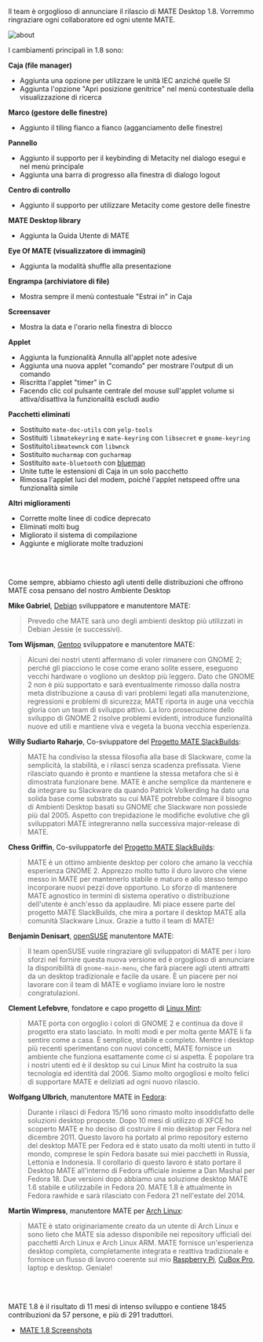 <!--
.. link:
.. description:
.. tags: Releases
.. date: 2014-03-04 21:39:36
.. title: Rilasciato MATE 1.8
.. slug: 2014-03-04-mate-1-8-released
.. author: Stefano Karapetsas
-->

Il team è orgoglioso di annunciare il rilascio di MATE Desktop 1.8. Vorremmo 
ringraziare ogni collaboratore ed ogni utente MATE.

![about](/assets/img/blog/about-mate-1.8.png)

I cambiamenti principali in 1.8 sono:

**Caja (file manager)**

  * Aggiunta una opzione per utilizzare le unità IEC anziché quelle SI
  * Aggiunta l'opzione "Apri posizione genitrice" nel menù contestuale della visualizzazione di ricerca

**Marco (gestore delle finestre)**

  * Aggiunto il tiling fianco a fianco (agganciamento delle finestre)

**Pannello**

  * Aggiunto il supporto per il keybinding di Metacity nel dialogo esegui e nel menù principale
  * Aggiunta una barra di progresso alla finestra di dialogo logout

**Centro di controllo**

  * Aggiunto il supporto per utilizzare Metacity come gestore delle finestre

**MATE Desktop library**

  * Aggiunta la Guida Utente di MATE

**Eye Of MATE (visualizzatore di immagini)**

  * Aggiunta la modalità shuffle alla presentazione

**Engrampa (archiviatore di file)**

  * Mostra sempre il menù contestuale "Estrai in" in Caja

**Screensaver**

  * Mostra la data e l'orario nella finestra di blocco

**Applet**

  * Aggiunta la funzionalità Annulla all'applet note adesive
  * Aggiunta una nuova applet "comando" per mostrare l'output di un comando
  * Riscritta l'applet "timer" in C
  * Facendo clic col pulsante centrale del mouse sull'applet volume si attiva/disattiva la funzionalità escludi audio

**Pacchetti eliminati**

  * Sostituito  `mate-doc-utils` con `yelp-tools`
  * Sostituiti `libmatekeyring` e `mate-keyring` con `libsecret` e `gnome-keyring`
  * Sostituito`libmatewnck` con `libwnck`
  * Sostituito `mucharmap` con `gucharmap`
  * Sostituito `mate-bluetooth` con [blueman](https://github.com/blueman-project/blueman)
  * Unite tutte le estensioni di Caja in un solo pacchetto
  * Rimossa l'applet luci del modem, poiché l'applet netspeed offre una funzionalità simile

**Altri miglioramenti**

  * Corrette molte linee di codice deprecato
  * Eliminati molti bug
  * Migliorato il sistema di compilazione
  * Aggiunte e migliorate molte traduzioni

<br/><br/>

Come sempre, abbiamo chiesto agli utenti delle distribuzioni che offrono MATE cosa pensano del
nostro Ambiente Desktop

**Mike Gabriel**, [Debian](https://www.debian.org/) sviluppatore e manutentore MATE:

> Prevedo che MATE sarà uno degli ambienti desktop più utilizzati in Debian Jessie (e successivi).

**Tom Wijsman**, [Gentoo](https://www.gentoo.org) sviluppatore e manutentore MATE:

> Alcuni dei nostri utenti affermano di voler rimanere con GNOME 2; perché
gli piacciono le cose come erano solite essere, eseguono vecchi hardware o vogliono
un desktop più leggero. Dato che GNOME 2 non è più supportato e sarà eventualmente
rimosso dalla nostra meta distribuzione a causa di vari problemi legati alla manutenzione, regressioni e
problemi di sicurezza; MATE riporta in auge una vecchia gloria con un team di sviluppo attivo.
La loro prosecuzione dello sviluppo di GNOME 2 risolve problemi evidenti, introduce funzionalità nuove
ed utili e mantiene viva e vegeta la buona vecchia esperienza.

**Willy Sudiarto Raharjo**, Co-sviuppatore del [Progetto MATE SlackBuilds](https://mateslackbuilds.github.io/):

> MATE ha condiviso la stessa filosofia alla base di Slackware, come la semplicità,
la stabilità, e i rilasci senza scadenza prefissata. Viene rilasciato quando è pronto
e mantiene la stessa metafora  che si è dimostrata funzionare bene. MATE è
anche semplice da mantenere e da integrare su Slackware da quando Patrick
Volkerding ha dato una solida base come substrato su cui MATE potrebbe colmare il bisogno di Ambienti Desktop basati su GNOME che Slackware non possiede più dal 2005. Aspetto con trepidazione le modifiche evolutive che gli sviluppatori MATE
integreranno nella successiva major-release di MATE.

**Chess Griffin**, Co-sviluppatorfe del [Progetto MATE SlackBuilds](https://mateslackbuilds.github.io/):

> MATE è un ottimo ambiente desktop per coloro che amano la vecchia esperienza GNOME 2. 
Apprezzo molto tutto il duro lavoro che viene messo in MATE
per mantenerlo stabile e maturo e allo stesso tempo incorporare nuovi pezzi
dove opportuno. Lo sforzo di mantenere MATE agnostico in termini di sistema operativo o distribuzione dell'utente
è anch'esso da applaudire. Mi piace essere
parte del progetto MATE SlackBuilds, che mira a portare il desktop MATE
alla comunità Slackware Linux. Grazie a tutto il team di MATE!

**Benjamin Denisart**, [openSUSE](https://www.opensuse.org/) manutentore MATE:

> Il team openSUSE vuole ringraziare gli sviluppatori di MATE per i loro sforzi nel
fornire questa nuova versione ed è orgoglioso di annunciare la disponibilità
di `gnome-main-menu`, che farà piacere agli utenti attratti da un desktop tradizionale e
facile da usare. È un piacere per noi lavorare con il team di MATE e vogliamo
inviare loro le nostre congratulazioni.

**Clement Lefebvre**, fondatore e capo progetto di [Linux Mint](https://www.linuxmint.com/):

> MATE porta con orgoglio i colori di GNOME 2 e continua da dove il progetto
era stato lasciato. In molti modi e per molta gente MATE li fa sentire come a casa.
È semplice, stabile e completo. Mentre i desktop più recenti sperimentano
con nuovi concetti, MATE fornisce un ambiente che funziona esattamente come ci si
aspetta. È popolare tra i nostri utenti ed è il desktop su cui
Linux Mint ha costruito la sua tecnologia ed identità dal 2006. Siamo molto orgogliosi
e molto felici di supportare MATE e deliziati ad ogni nuovo rilascio.

**Wolfgang Ulbrich**, manutentore MATE in [Fedora](https://fedoraproject.org/): 

> Durante i rilasci di Fedora 15/16 sono rimasto molto insoddisfatto delle soluzioni desktop
proposte. Dopo 10 mesi di utilizzo di XFCE ho scoperto MATE e ho deciso
di costruire il mio desktop per Fedora nel dicembre 2011. Questo lavoro ha portato al
primo repository esterno del desktop MATE per Fedora ed è stato usato da molti utenti
in tutto il mondo, comprese le spin Fedora basate sui miei pacchetti in Russia, Lettonia e
Indonesia. Il corollario di questo lavoro è stato portare il Desktop MATE
all'interno di Fedora ufficiale insieme a Dan Mashal per Fedora 18. Due versioni
dopo abbiamo una soluzione desktop MATE 1.6 stabile e utilizzabile in Fedora 20. MATE
1.8 è attualmente in Fedora rawhide e sarà rilasciato con Fedora 21
nell'estate del 2014.

**Martin Wimpress**, manutentore MATE per [Arch Linux](https://www.archlinux.org/):

> MATE è stato originariamente creato da un utente di Arch Linux e sono lieto che MATE sia
adesso disponibile nei repository ufficiali dei pacchetti Arch Linux e Arch Linux ARM. MATE fornisce un'esperienza desktop completa, completamente integrata e reattiva
tradizionale e fornisce un flusso di lavoro coerente sul mio [Raspberry Pi](www.raspberrypi.org),
[CuBox Pro](https://www.solid-run.com/cubox), laptop e desktop. Geniale!

<br/><br/>

MATE 1.8 è il risultato di 11 mesi di intenso sviluppo e contiene 1845
contribuzioni da 57 persone, e più di 291 traduttori.

  * [MATE 1.8 Screenshots](/gallery/1.8/)

<br/><br/>
